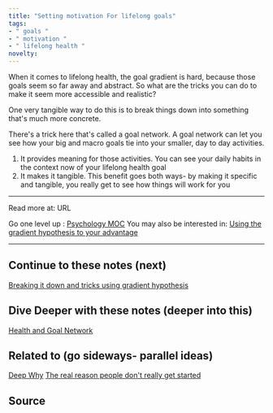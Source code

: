 ```yaml
---
title: "Setting motivation For lifelong goals"
tags:
- " goals "
- " motivation "
- " lifelong health "
novelty:
---
```


When it comes to lifelong health, the goal gradient is hard, because those goals seem so far away and abstract. So what are the tricks you can do to make it seem more accessible and realistic?

One very tangible way to do this is to break things down into something that's much more concrete.

There's a trick here that's called a goal network. A goal network can let you see how your big and macro goals tie into your smaller, day to day activities.

1. It provides meaning for those activities. You can see your daily habits in the context now of your lifelong health goal
2. It makes it tangible. This benefit goes both ways- by making it specific and tangible, you really get to see how things will work for you


----

Read more at: URL

Go one level up : [Psychology MOC](Maps/Psychology%20MOC.md)
You may also be interested in: [Using the gradient hypothesis to your advantage](Using%20the%20gradient%20hypothesis%20to%20your%20advantage.md)


---
## Continue to these notes (next)
[Breaking it down and tricks using gradient hypothesis](Breaking%20it%20down%20and%20tricks%20using%20gradient%20hypothesis.md)

## Dive Deeper with these notes (deeper into this)
[Health and Goal Network](Health%20and%20Goal%20Network.md)
		
## Related to (go sideways- parallel ideas)
[Deep Why](Deep%20Why.md)
[The real reason people don't really get started](The%20real%20reason%20people%20don't%20really%20get%20started.md)
	
## Source